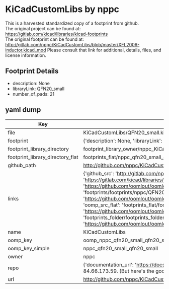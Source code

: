 # KiCadCustomLibs by nppc  
This is a harvested standardized copy of a footprint from github.  
The original project can be found at:  
https://gitlab.com/kicad/libraries/kicad-footprints  
The original footprint can be found at:
http://gitlab.com/nppc/KiCadCustomLibs/blob/master/XFL2006-inductor.kicad_mod
Please consult that link for additional, details, files, and license information.  
## Footprint Details
* description: None  
* libraryLink: QFN20_small  
* number_of_pads: 21  
## yaml dump  
| Key | Value |  
| --- | --- |  
| file | KiCadCustomLibs/QFN20_small.kicad_mod |  
| footprint | {'description': None, 'libraryLink': 'QFN20_small', 'number_of_pads': 21} |  
| footprint_library_directory | footprint_library_owner/nppc_KiCadCustomLibs |  
| footprint_library_directory_flat | footprints_flat/nppc_qfn20_small_qfn20_small/working |  
| github_path | http://github.com/nppc/KiCadCustomLibs/blob/master/QFN20_small.kicad_mod |  
| links | {'github_src': 'http://gitlab.com/nppc/KiCadCustomLibs/blob/master/XFL2006-inductor.kicad_mod', 'github_src_repo': 'https://gitlab.com/kicad/libraries/kicad-footprints', 'oomp_bot': 'footprints/nppc_qfn20_small_qfn20_small/working', 'oomp_bot_github': 'https://github.com/oomlout/oomlout_oomp_footprint_bot/tree/main/footprints/nppc_qfn20_small_qfn20_small/working', 'oomp_doc': 'footprints/footprints/nppc/QFN20_small.kicad_mod/QFN20_small/working/', 'oomp_doc_github': 'https://github.com/oomlout/oomlout_oomp_footprint_doc/tree/main/footprints/footprints/nppc/QFN20_small.kicad_mod/QFN20_small/working', 'oomp_src_flat': 'footprints_flat/footprints_flat/nppc_qfn20_small_qfn20_small/working', 'oomp_src_flat_github': 'https://github.com/oomlout/oomlout_oomp_footprint_src/tree/main/footprints_flat/nppc_qfn20_small_qfn20_small/working', 'oomp_src_folder': 'footprints_folder/footprints_folder/nppc/QFN20_small.kicad_mod/QFN20_small/working', 'oomp_src_folder_github': 'https://github.com/oomlout/oomlout_oomp_footprint_src/tree/main/footprints_folder/nppc/QFN20_small.kicad_mod/QFN20_small/working'} |  
| name | KiCadCustomLibs |  
| oomp_key | oomp_nppc_qfn20_small_qfn20_small |  
| oomp_key_simple | nppc_qfn20_small_qfn20_small |  
| owner | nppc |  
| repo | {'documentation_url': 'https://docs.github.com/rest/overview/resources-in-the-rest-api#rate-limiting', 'message': "API rate limit exceeded for 84.66.173.59. (But here's the good news: Authenticated requests get a higher rate limit. Check out the documentation for more details.)"} |  
| url | http://github.com/nppc/KiCadCustomLibs |  

